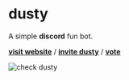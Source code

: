 # dusty
A simple **discord** fun bot.

**[visit website](http://dustybot.cf)** /
**[invite dusty](https://discord.com/oauth2/authorize?client_id=740702938791411712&scope=bot&permissions=8)** /
**[vote](https://top.gg/bot/740702938791411712/vote)**

 ![check dusty](https://cdn.discordapp.com/attachments/773668869453643796/780809454845165619/unknown.png)
 

